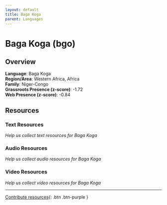 ```yaml
---
layout: default
title: Baga Koga
parent: Languages
---
```


# Baga Koga (bgo)

## Overview

**Language**: Baga Koga  
**Region/Area**: Western Africa, Africa  
**Family**: Niger-Congo  
**Grassroots Presence (z-score)**: -1.72  
**Web Presence (z-score)**: -0.84  

## Resources

### Text Resources
*Help us collect text resources for Baga Koga*

### Audio Resources
*Help us collect audio resources for Baga Koga*

### Video Resources
*Help us collect video resources for Baga Koga*

---

[Contribute resources](https://forms.office.com/e/1SfLJx3u1r){: .btn .btn-purple }
